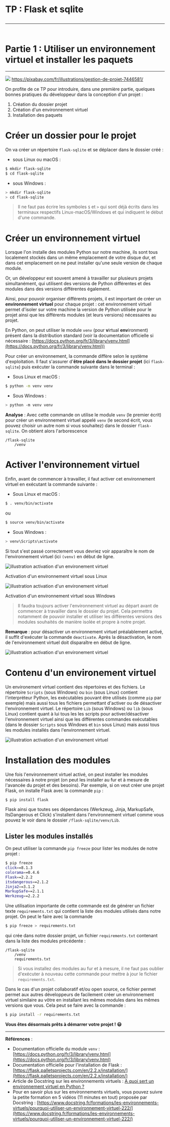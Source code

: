 <h1>TP : Flask et sqlite
<hr>
<br>Partie 1 : Utiliser un environnement virtuel et installer les paquets</h1>

---

![](https://cdn.pixabay.com/photo/2022/09/11/11/32/project-management-7446581_960_720.jpg)
https://pixabay.com/fr/illustrations/gestion-de-projet-7446581/

On profite de ce TP pour introduire, dans une première partie, quelques bonnes pratiques du développeur dans la conception d'un projet 
:
1. Création du dossier projet
2. Création d'un environnement virtuel
3. Installation des paquets

# Créer un dossier pour le projet

On va créer un répertoire `flask-sqlite` et se déplacer dans le dossier créé :

- sous Linux ou macOS :

```bash
$ mkdir flask-sqlite
$ cd flask-sqlite
```

- sous Windows :

```bash
> mkdir flask-sqlite
> cd flask-sqlite
```

>Il ne faut pas écrire les symboles `$` et `>` qui sont déjà écrits dans les terminaux respectifs Linux-macOS/Windows et qui indiquent le début d'une commande.

# Créer un environnement virtuel

Lorsque l'on installe des modules Python sur notre machine, ils sont tous localement stockés dans un même emplacement de votre disque dur, et dans cet emplacement on ne peut installer qu'une seule version de chaque module. 

Or, un développeur est souvent amené à travailler sur plusieurs projets simultanément, qui utilisent des versions de Python différentes et des modules dans des versions différentes également.

Ainsi, pour pouvoir organiser différents projets, il est important de créer un **environnement virtuel** pour chaque projet : cet environnement virtuel permet d'isoler sur votre machine la version de Python utilisée pour le projet ainsi que les différents modules (et leurs versions) nécessaires au projet.

En Python, on peut utiliser le module `venv` (pour **v**irtual **env**ironment) présent dans la distribution standard (voir la documentation officielle si nécessaire : [https://docs.python.org/fr/3/library/venv.html](https://docs.python.org/fr/3/library/venv.html))

Pour créer un environnement, la commande diffère selon le système d'exploitation. Il faut s'assurer d'**être placé dans le dossier projet** (ici `flask-sqlite`) puis exécuter la commande suivante dans le terminal :

- Sous Linux et macOS :

```bash
$ python -m venv venv
```

- Sous Windows :

```bash
> python -m venv venv
```

**Analyse** : Avec cette commande on utilise le module `venv` (le premier écrit) pour créer un environnement virtuel appelé `venv` (le second écrit, vous pouvez choisir un autre nom si vous souhaitez) dans le dossier `flask-sqlite`. On obtient alors l'arborescence

```
/flask-sqlite
    /venv
```

# Activer l'environnement virtuel

Enfin, avant de commencer à travailler, il faut activer cet environnement virtuel en exécutant la commande suivante :

- Sous Linux et macOS :

```bash
$ . venv/bin/activate
```

ou 

```bash
$ source venv/bin/activate
```

- Sous Windows :

```bash
> venv\Scripts\activate
```

Si tout s'est passé correctement vous devriez voir apparaître le nom de l'environnement virtuel (ici `(venv)` en début de ligne.

<img class="centre image-responsive" src="data/venv_activate_linux.png" loading="lazy" alt="illustration activation d'un environement virtuel">
<p class="legende">Activation d'un environnement virtuel sous Linux</p>

<img class="centre image-responsive" src="data/venv_activate.png" loading="lazy" alt="illustration activation d'un environement virtuel">
<p class="legende">Activation d'un environnement virtuel sous Windows</p>

<blockquote class="info">
    <p>Il faudra toujours activer l'environnement virtuel au départ avant de commencer à travailler dans le dossier du projet. Cela permettra notamment de pouvoir installer et utiliser les différentes versions des modules souhaités de manière isolée et propre à notre projet.</p>   
</blockquote>

**Remarque** : pour désactiver un environnement virtuel préalablement activé, il suffit d'exécuter la commande `deactivate`. Après la désactivation, le nom de l'environnement virtuel doit disparaître en début de ligne.

<img class="centre image-responsive" src="data/venv_deactivate.png" loading="lazy" alt="illustration activation d'un environement virtuel">

# Contenu d'un environement virtuel

Un environement virtuel contient des répertoires et des fichiers. Le répertoire `Scripts` (sous Windows) ou `bin` (sous Linux) contient l'interpréteur Python, les exécutables pouvant être utilisés (comme `pip` par exemple) mais aussi tous les fichiers permettant d'activer ou de désactiver l'environnement virtuel. Le répertoire `Lib` (sous Windows) ou `lib` (sous Linux) contient quant à lui tous les  les scripts pour activer/désactiver l'environnement virtuel ainsi que les différentes commandes exécutables (dans le dossier `Scripts` sous Windows et `bin` sous Linus) mais aussi tous les modules installés dans l'environnement virtuel.

<img class="centre image-responsive" src="data/venv_tree_windows.png" loading="lazy" alt="illustration activation d'un environement virtuel">

# Installation des modules

Une fois l'environnement virtuel activé, on peut installer les modules nécessaires à notre projet (on peut les installer au fur et à mesure de l'avancée du projet et des besoins). Par exemple, si on veut créer une projet Flask, on installe Flask avec la commande `pip` :

```bash
$ pip install flask
```

Flask ainsi que toutes ses dépendances (Werkzeug, Jinja, MarkupSafe, ItsDangerous et Click) s'installent dans l'environnement virtuel comme vous pouvez le voir dans le dossier `/flask-sqlite/venv/Lib`.

## Lister les modules installés

On peut utiliser la commande `pip freeze` pour lister les modules de notre projet :

```bash
$ pip freeze
click==8.1.3
colorama==0.4.6
Flask==2.2.2
itsdangerous==2.1.2
Jinja2==3.1.2
MarkupSafe==2.1.1
Werkzeug==2.2.2
```

Une utilisation importante de cette commande est de générer un fichier texte `requirements.txt` qui contient la liste des modules utilisés dans notre projet. On peut le faire avec la commande

```bash
$ pip freeze > requirements.txt
```

qui crée dans notre dossier projet, un fichier `requirements.txt` contenant dans la liste des modules précédente :

```
/flask-sqlite
    /venv
    requirements.txt
```

<blockquote class="info">
    <p>Si vous installez des modules au fur et à mesure, il ne faut pas oublier d'exécuter à nouveau cette commande pour mettre à jour le fichier <code>requirements.txt</code>.</p>   
</blockquote>

Dans le cas d'un projet collaboratif et/ou open source, ce fichier permet permet aux autres développeurs de facilement créer un environnement virtuel similaire au vôtre en installant les mêmes modules dans les mêmes versions que vous. Cela peut se faire avec la commande :

```bash
$ pip install -r requirements.txt
```

**Vous êtes désormais prêts à démarrer votre projet ! 😃**

---
**Références** :
- Documentation officielle du module `venv` : [https://docs.python.org/fr/3/library/venv.html](https://docs.python.org/fr/3/library/venv.html)
- Documentation officielle pour l'installation de Flask : [https://flask.palletsprojects.com/en/2.2.x/installation/](https://flask.palletsprojects.com/en/2.2.x/installation/) 
- Article de Docstring sur les environnements virtuels : [À quoi sert un environnement virtuel en Python ?](https://www.docstring.fr/glossaire/environnement-virtuel/)
- Pour en savoir plus sur les environnements virtuels, vous pouvez suivre la petite formation en 5 vidéos (11 minutes en tout) proposée par Docstring : [https://www.docstring.fr/formations/les-environnements-virtuels/pourquoi-utiliser-un-environnement-virtuel-222/](https://www.docstring.fr/formations/les-environnements-virtuels/pourquoi-utiliser-un-environnement-virtuel-222/)